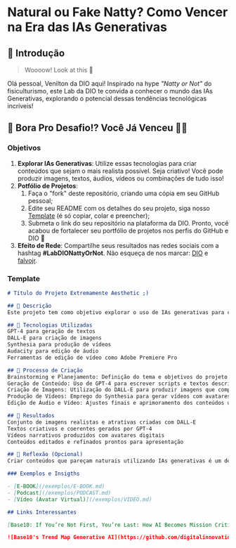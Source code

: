 # Natural ou Fake Natty? Como Vencer na Era das IAs Generativas

## 🚀 Introdução

> Woooow! Look at this 👀

Olá pessoal, Venilton da DIO aqui! Inspirado na hype _"Natty or Not"_ do fisiculturismo, este Lab da DIO te convida a conhecer o mundo das IAs Generativas, explorando o potencial dessas tendências tecnológicas incríveis!

## 🎯 Bora Pro Desafio!? Você Já Venceu 💪🤓

### Objetivos

1. **Explorar IAs Generativas**: Utilize essas tecnologias para criar conteúdos que sejam o mais realista possível. Seja criativo! Você pode produzir imagens, textos, áudios, vídeos ou combinações de tudo isso!
1. **Potfólio de Projetos**:
    1. Faça o "fork" deste repositório, criando uma cópia em seu GitHub pessoal;
    2. Edite seu README com os detalhes do seu projeto, siga nosso [Template](#template) (é só copiar, colar e preencher);
    3. Submeta o link do seu repositório na plataforma da DIO. Pronto, você acabou de fortalecer seu portfólio de projetos nos perfis do GitHub e DIO 🚀
1. **Efeito de Rede**: Compartilhe seus resultados nas redes sociais com a hashtag **#LabDIONattyOrNot**. Não esqueça de nos marcar: [DIO](https://www.linkedin.com/school/dio-makethechange) e [falvojr](https://www.linkedin.com/in/falvojr).

### Template

```markdown
# Título do Projeto Extremamente Aesthetic ;)

## 📒 Descrição
Este projeto tem como objetivo explorar o uso de IAs generativas para criar conteúdos realistas e esteticamente agradáveis. O projeto envolve a produção de imagens, textos, áudios e vídeos que demonstram o potencial das tecnologias de IA em simular criações humanas.

## 🤖 Tecnologias Utilizadas
GPT-4 para geração de textos
DALL-E para criação de imagens
Synthesia para produção de vídeos
Audacity para edição de áudio
Ferramentas de edição de vídeo como Adobe Premiere Pro

## 🧐 Processo de Criação
Brainstorming e Planejamento: Definição do tema e objetivos do projeto.
Geração de Conteúdo: Uso de GPT-4 para escrever scripts e textos descritivos.
Criação de Imagens: Utilização do DALL-E para produzir imagens que complementam os textos.
Produção de Vídeos: Emprego do Synthesia para gerar vídeos com avatares digitais narrando os textos criados.
Edição de Áudio e Vídeo: Ajustes finais e aprimoramento dos conteúdos usando Audacity e Adobe Premiere Pro.

## 🚀 Resultados
Conjunto de imagens realistas e atrativas criadas com DALL-E
Textos criativos e coerentes gerados por GPT-4
Vídeos narrativos produzidos com avatares digitais
Conteúdos editados e refinados prontos para apresentação

## 💭 Reflexão (Opcional)
Criar conteúdos que pareçam naturais utilizando IAs generativas é um desafio fascinante. A experiência mostrou que, embora a IA possa gerar resultados impressionantes, a intervenção humana ainda é crucial para garantir coerência e qualidade. A integração de diferentes tecnologias de IA demonstrou o enorme potencial dessas ferramentas, mas também destacou a importância do controle criativo e da curadoria por parte do usuário.

### Exemplos e Insigths

- [E-BOOK](/exemplos/E-BOOK.md)
- [Podcast](/exemplos/PODCAST.md)
- [Vídeo (Avatar Virtual)](/exemplos/VIDEO.md)

## Links Interessantes

[Base10: If You’re Not First, You’re Last: How AI Becomes Mission Critical](https://base10.vc/post/generative-ai-mission-critical/)

![Base10's Trend Map Generative AI](https://github.com/digitalinnovationone/lab-natty-or-not/assets/730492/f4df26e8-f8f7-4419-8252-c69d73ea930c)
